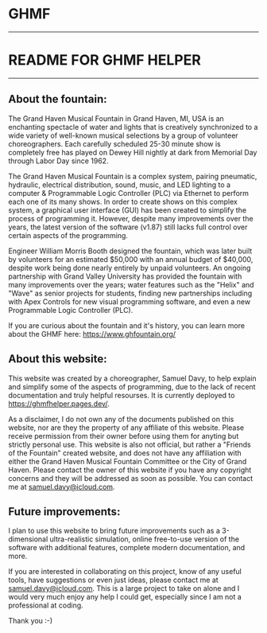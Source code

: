 # GHMF


--------------------------
# README FOR GHMF HELPER #
--------------------------




About the fountain:
--------------------

The Grand Haven Musical Fountain in Grand Haven, MI, USA is an enchanting spectacle of water and lights that is creatively synchronized to a wide variety of well-known musical selections by a group of volunteer choreographers. Each carefully scheduled 25-30 minute show is completely free has played on Dewey Hill nightly at dark from Memorial Day through Labor Day since 1962.

The Grand Haven Musical Fountain is a complex system, pairing pneumatic, hydraulic, electrical distribution, sound, music, and LED lighting to a computer & Programmable Logic Controller (PLC) via Ethernet to perform each one of its many shows.
In order to create shows on this complex system, a graphical user interface (GUI) has been created to simplify the process of programming it. However, despite many improvements over the years, the latest version of the software (v1.87) still lacks full control over certain aspects of the programming.

Engineer William Morris Booth designed the fountain, which was later built by volunteers for an estimated $50,000 with an annual budget of $40,000, despite work being done nearly entirely by unpaid volunteers. An ongoing partnership with Grand Valley University has provided the fountain with many improvements over the years; water features such as the "Helix" and "Wave" as senior projects for students, finding new partnerships including with Apex Controls for new visual programming software, and even a new Programmable Logic Controller (PLC).

If you are curious about the fountain and it's history, you can learn more about the GHMF here: https://www.ghfountain.org/



    
About this website:
-------------------

This website was created by a choreographer, Samuel Davy, to help explain and simplify some of the aspects of programming, due to the lack of recent documentation and truly helpful resourses. It is currently deployed to https://ghmfhelper.pages.dev/.
 
As a disclaimer, I do not own any of the documents published on this website, nor are they the property of any affiliate of this website. Please receive permission from their owner before using them for anyting but strictly personal use.
This website is also not official, but rather a "Friends of the Fountain" created website, and does not have any affiliation with either the Grand Haven Musical Fountain Committee or the City of Grand Haven. Please contact the owner of this website if you have any copyright concerns and they will be addressed as soon as possible. You can contact me at samuel.davy@icloud.com.




Future improvements:
-------------------

I plan to use this website to bring future improvements such as a 3-dimensional ultra-realistic simulation, online free-to-use version of the software with additional features, complete modern documentation, and more.

If you are interested in collaborating on this project, know of any useful tools, have suggestions or even just ideas, please contact me at samuel.davy@icloud.com.
This is a large project to take on alone and I would very much enjoy any help I could get, especially since I am not a professional at coding.

Thank you :-)
